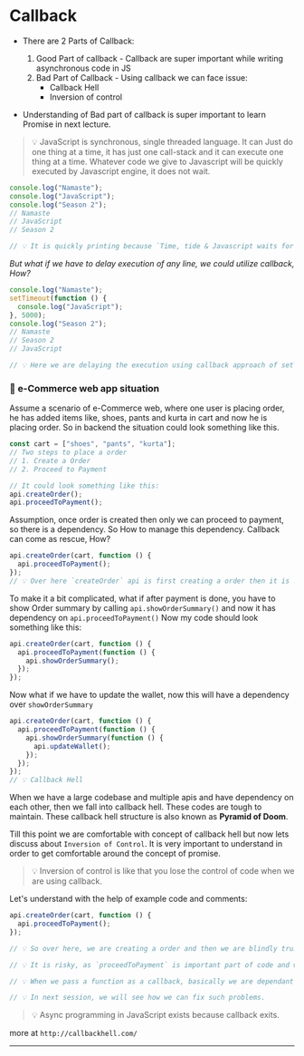 # Callback

- There are 2 Parts of Callback:

  1. Good Part of callback - Callback are super important while writing asynchronous code in JS
  2. Bad Part of Callback - Using callback we can face issue:
     - Callback Hell
     - Inversion of control

- Understanding of Bad part of callback is super important to learn Promise in next lecture.

> 💡 JavaScript is synchronous, single threaded language. It can Just do one thing at a time, it has just one call-stack and it can execute one thing at a time. Whatever code we give to Javascript will be quickly executed by Javascript engine, it does not wait.

```js
console.log("Namaste");
console.log("JavaScript");
console.log("Season 2");
// Namaste
// JavaScript
// Season 2

// 💡 It is quickly printing because `Time, tide & Javascript waits for none.`
```

_But what if we have to delay execution of any line, we could utilize callback, How?_

```js
console.log("Namaste");
setTimeout(function () {
  console.log("JavaScript");
}, 5000);
console.log("Season 2");
// Namaste
// Season 2
// JavaScript

// 💡 Here we are delaying the execution using callback approach of setTimeout.
```

### 🛒 e-Commerce web app situation

Assume a scenario of e-Commerce web, where one user is placing order, he has added items like, shoes, pants and kurta in cart and now he is placing order. So in backend the situation could look something like this.

```js
const cart = ["shoes", "pants", "kurta"];
// Two steps to place a order
// 1. Create a Order
// 2. Proceed to Payment

// It could look something like this:
api.createOrder();
api.proceedToPayment();
```

Assumption, once order is created then only we can proceed to payment, so there is a dependency. So How to manage this dependency.
Callback can come as rescue, How?

```js
api.createOrder(cart, function () {
  api.proceedToPayment();
});
// 💡 Over here `createOrder` api is first creating a order then it is responsible to call `api.proceedToPayment()` as part of callback approach.
```

To make it a bit complicated, what if after payment is done, you have to show Order summary by calling `api.showOrderSummary()` and now it has dependency on `api.proceedToPayment()`
Now my code should look something like this:

```js
api.createOrder(cart, function () {
  api.proceedToPayment(function () {
    api.showOrderSummary();
  });
});
```

Now what if we have to update the wallet, now this will have a dependency over `showOrderSummary`

```js
api.createOrder(cart, function () {
  api.proceedToPayment(function () {
    api.showOrderSummary(function () {
      api.updateWallet();
    });
  });
});
// 💡 Callback Hell
```

When we have a large codebase and multiple apis and have dependency on each other, then we fall into callback hell.
These codes are tough to maintain.
These callback hell structure is also known as **Pyramid of Doom**.

Till this point we are comfortable with concept of callback hell but now lets discuss about `Inversion of Control`. It is very important to understand in order to get comfortable around the concept of promise.

> 💡 Inversion of control is like that you lose the control of code when we are using callback.

Let's understand with the help of example code and comments:

```js
api.createOrder(cart, function () {
  api.proceedToPayment();
});

// 💡 So over here, we are creating a order and then we are blindly trusting `createOrder` to call `proceedToPayment`.

// 💡 It is risky, as `proceedToPayment` is important part of code and we are blindly trusting `createOrder` to call it and handle it.

// 💡 When we pass a function as a callback, basically we are dependant on our parent function that it is his responsibility to run that function. This is called `inversion of control` because we are dependant on that function. What if parent function stopped working, what if it was developed by another programmer or callback runs two times or never run at all.

// 💡 In next session, we will see how we can fix such problems.
```

> 💡 Async programming in JavaScript exists because callback exits.

more at `http://callbackhell.com/`

<hr>


